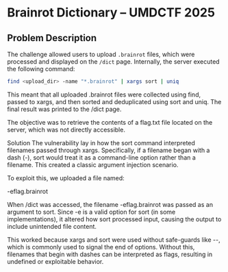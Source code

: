 # Brainrot Dictionary – UMDCTF 2025

## Problem Description

The challenge allowed users to upload `.brainrot` files, which were processed and displayed on the `/dict` page. Internally, the server executed the following command:

```bash
find <upload_dir> -name "*.brainrot" | xargs sort | uniq
```
This meant that all uploaded .brainrot files were collected using find, passed to xargs, and then sorted and deduplicated using sort and uniq. The final result was printed to the /dict page.

The objective was to retrieve the contents of a flag.txt file located on the server, which was not directly accessible.

Solution
The vulnerability lay in how the sort command interpreted filenames passed through xargs. Specifically, if a filename began with a dash (-), sort would treat it as a command-line option rather than a filename. This created a classic argument injection scenario.

To exploit this, we uploaded a file named:

-eflag.brainrot

When /dict was accessed, the filename -eflag.brainrot was passed as an argument to sort. Since -e is a valid option for sort (in some implementations), it altered how sort processed input, causing the output to include unintended file content.

This worked because xargs and sort were used without safe-guards like --, which is commonly used to signal the end of options. Without this, filenames that begin with dashes can be interpreted as flags, resulting in undefined or exploitable behavior.
